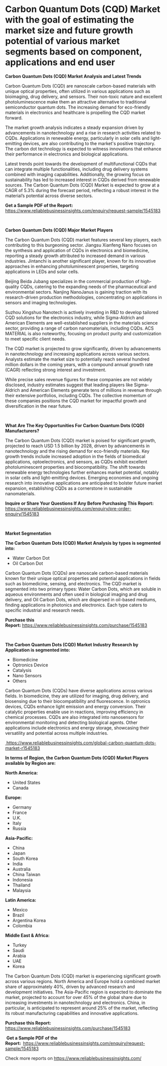 <p><h1>Carbon Quantum Dots (CQD) Market with the goal of estimating the market size and future growth potential of various market segments based on component, applications and end user</h1></p><p><strong>Carbon Quantum Dots (CQD) Market Analysis and Latest Trends</strong></p>
<p><p>Carbon Quantum Dots (CQD) are nanoscale carbon-based materials with unique optical properties, often utilized in various applications such as bioimaging, drug delivery, and sensors. Their non-toxic nature and excellent photoluminescence make them an attractive alternative to traditional semiconductor quantum dots. The increasing demand for eco-friendly materials in electronics and healthcare is propelling the CQD market forward.</p><p>The market growth analysis indicates a steady expansion driven by advancements in nanotechnology and a rise in research activities related to CQDs. Applications in renewable energy, particularly in solar cells and light-emitting devices, are also contributing to the market's positive trajectory. The carbon dot technology is expected to witness innovations that enhance their performance in electronics and biological applications.</p><p>Latest trends point towards the development of multifunctional CQDs that can integrate multiple functionalities, including drug delivery systems combined with imaging capabilities. Additionally, the growing focus on sustainability has led to increased interest in CQDs derived from renewable sources. The Carbon Quantum Dots (CQD) Market is expected to grow at a CAGR of 5.3% during the forecast period, reflecting a robust interest in the material’s potential across diverse sectors.</p></p>
<p><strong>Get a Sample PDF of the Report:&nbsp;</strong> <a href="https://www.reliablebusinessinsights.com/enquiry/request-sample/1545183?utm_campaign=3035&utm_medium=2&utm_source=Github&utm_content=ia&utm_term=02042025&utm_id=carbon-quantum-dots-cqd">https://www.reliablebusinessinsights.com/enquiry/request-sample/1545183</a></p>
<p>&nbsp;</p>
<p><strong>Carbon Quantum Dots (CQD) Major Market Players</strong></p>
<p><p>The Carbon Quantum Dots (CQD) market features several key players, each contributing to this burgeoning sector. Jiangsu Xianfeng Nano focuses on the synthesis and application of CQDs in electronics and biomedicine, reporting a steady growth attributed to increased demand in various industries. Jintanchi is another significant player, known for its innovative approaches in enhancing photoluminescent properties, targeting applications in LEDs and solar cells.</p><p>Beijing Beida Jubang specializes in the commercial production of high-quality CQDs, catering to the expanding needs of the pharmaceutical and environmental sectors. Nanjing NanoJanus is gaining traction with its research-driven production methodologies, concentrating on applications in sensors and imaging technologies.</p><p>Suzhou Xingshuo Nanotech is actively investing in R&D to develop tailored CQD solutions for the electronics industry, while Sigma-Aldrich and American Elements are well-established suppliers in the materials science sector, providing a range of carbon nanomaterials, including CQDs. ACS MATERIAL is also noteworthy, focusing on product purity and customization to meet specific client needs.</p><p>The CQD market is projected to grow significantly, driven by advancements in nanotechnology and increasing applications across various sectors. Analysts estimate the market size to potentially reach several hundred million dollars in the coming years, with a compound annual growth rate (CAGR) reflecting strong interest and investment.</p><p>While precise sales revenue figures for these companies are not widely disclosed, industry estimates suggest that leading players like Sigma-Aldrich and American Elements generate tens of millions in revenue through their extensive portfolios, including CQDs. The collective momentum of these companies positions the CQD market for impactful growth and diversification in the near future.</p></p>
<p>&nbsp;</p>
<p><strong>What Are The Key Opportunities For Carbon Quantum Dots (CQD) Manufacturers?</strong></p>
<p><p>The Carbon Quantum Dots (CQD) market is poised for significant growth, projected to reach USD 1.5 billion by 2028, driven by advancements in nanotechnology and the rising demand for eco-friendly materials. Key growth trends include increased adoption in the fields of biomedical applications, optoelectronics, and sensors, as CQDs exhibit excellent photoluminescent properties and biocompatibility. The shift towards renewable energy technologies further enhances market potential, notably in solar cells and light-emitting devices. Emerging economies and ongoing research into innovative applications are anticipated to bolster future market expansion, establishing CQDs as a cornerstone in sustainable nanomaterials.</p></p>
<p><strong>Inquire or Share Your Questions If Any Before Purchasing This Report:</strong> <a href="https://www.reliablebusinessinsights.com/enquiry/pre-order-enquiry/1545183?utm_campaign=3035&utm_medium=2&utm_source=Github&utm_content=ia&utm_term=02042025&utm_id=carbon-quantum-dots-cqd">https://www.reliablebusinessinsights.com/enquiry/pre-order-enquiry/1545183</a></p>
<p>&nbsp;</p>
<p><strong>Market Segmentation</strong></p>
<p><strong>The Carbon Quantum Dots (CQD) Market Analysis by types is segmented into:</strong></p>
<p><ul><li>Water Carbon Dot</li><li>Oil Carbon Dot</li></ul></p>
<p><p>Carbon Quantum Dots (CQDs) are nanoscale carbon-based materials known for their unique optical properties and potential applications in fields such as biomedicine, sensing, and electronics. The CQD market is segmented into two primary types: Water Carbon Dots, which are soluble in aqueous environments and often used in biological imaging and drug delivery, and Oil Carbon Dots, which are dispersed in oil-based mediums, finding applications in photonics and electronics. Each type caters to specific industrial and research needs.</p></p>
<p><strong>Purchase this Report:&nbsp;</strong><a href="https://www.reliablebusinessinsights.com/purchase/1545183?utm_campaign=3035&utm_medium=2&utm_source=Github&utm_content=ia&utm_term=02042025&utm_id=carbon-quantum-dots-cqd">https://www.reliablebusinessinsights.com/purchase/1545183</a></p>
<p>&nbsp;</p>
<p><strong>The Carbon Quantum Dots (CQD) Market Industry Research by Application is segmented into:</strong></p>
<p><ul><li>Biomedicine</li><li>Optronics Device</li><li>Catalysis</li><li>Nano Sensors</li><li>Others</li></ul></p>
<p><p>Carbon Quantum Dots (CQDs) have diverse applications across various fields. In biomedicine, they are utilized for imaging, drug delivery, and biosensing due to their biocompatibility and fluorescence. In optronics devices, CQDs enhance light emission and energy conversion. Their catalytic properties enable use in reactions, improving efficiency in chemical processes. CQDs are also integrated into nanosensors for environmental monitoring and detecting biological agents. Other applications include electronics and energy storage, showcasing their versatility and potential across multiple industries.</p></p>
<p><a href="https://www.reliablebusinessinsights.com/global-carbon-quantum-dots-market-r1545183?utm_campaign=3035&utm_medium=2&utm_source=Github&utm_content=ia&utm_term=02042025&utm_id=carbon-quantum-dots-cqd">&nbsp;https://www.reliablebusinessinsights.com/global-carbon-quantum-dots-market-r1545183</a></p>
<p><strong>In terms of Region, the Carbon Quantum Dots (CQD) Market Players available by Region are:</strong></p>
<p>
    <p> <strong> North America: </strong>
        <ul>
            <li>United States</li>
            <li>Canada</li>
        </ul>
        </p> 
    <p> <strong> Europe: </strong>
        <ul>
            <li>Germany</li>
            <li>France</li>
            <li>U.K.</li>
            <li>Italy</li>
            <li>Russia</li>
        </ul>
        </p> 
    <p> <strong> Asia-Pacific: </strong>
        <ul>
            <li>China</li>
            <li>Japan</li>
            <li>South Korea</li>
            <li>India</li>
            <li>Australia</li>
            <li>China Taiwan</li>
            <li>Indonesia</li>
            <li>Thailand</li>
            <li>Malaysia</li>
        </ul>
        </p> 
    <p> <strong> Latin America: </strong>
        <ul>
            <li>Mexico</li>
            <li>Brazil</li>
            <li>Argentina Korea</li>
            <li>Colombia</li>
        </ul>
        </p> 
    <p> <strong> Middle East & Africa: </strong>
        <ul>
            <li>Turkey</li>
            <li>Saudi</li>
            <li>Arabia</li>
            <li>UAE</li>
            <li>Korea</li>
        </ul>
    </p>
    </p>
<p><p>The Carbon Quantum Dots (CQD) market is experiencing significant growth across various regions. North America and Europe hold a combined market share of approximately 40%, driven by advanced research and development initiatives. The Asia-Pacific region is expected to dominate the market, projected to account for over 45% of the global share due to increasing investments in nanotechnology and electronics. China, in particular, is anticipated to represent around 25% of the market, reflecting its robust manufacturing capabilities and innovative applications.</p></p>
<p><strong>Purchase this Report: </strong><a href="https://www.reliablebusinessinsights.com/purchase/1545183?utm_campaign=3035&utm_medium=2&utm_source=Github&utm_content=ia&utm_term=02042025&utm_id=carbon-quantum-dots-cqd">https://www.reliablebusinessinsights.com/purchase/1545183</a></p>
<p>&nbsp;<strong>Get a Sample PDF of the Report:&nbsp;&nbsp;</strong><a href="https://www.reliablebusinessinsights.com/enquiry/request-sample/1545183?utm_campaign=3035&utm_medium=2&utm_source=Github&utm_content=ia&utm_term=02042025&utm_id=carbon-quantum-dots-cqd">https://www.reliablebusinessinsights.com/enquiry/request-sample/1545183</a></p>
<p><strong></strong></p>
<p>Check more reports on <a href="https://www.reliablebusinessinsights.com/?utm_campaign=3035&utm_medium=2&utm_source=Github&utm_content=ia&utm_term=02042025&utm_id=carbon-quantum-dots-cqd">https://www.reliablebusinessinsights.com/</a></p>